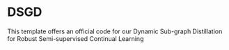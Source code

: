 # DSGD

This template offers an official code for our Dynamic Sub-graph Distillation for Robust Semi-supervised Continual Learning
